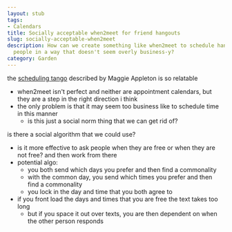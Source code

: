 ```yaml
---
layout: stub
tags:
- Calendars
title: Socially acceptable when2meet for friend hangouts
slug: socially-acceptable-when2meet
description: How can we create something like when2meet to schedule hangouts with
  people in a way that doesn't seem overly business-y?
category: Garden
---
```


the [scheduling tango](https://maggieappleton.com/speculative-events) described by Maggie Appleton is so relatable
* when2meet isn't perfect and neither are appointment calendars, but they are a step in the right direction i think
* the only problem is that it may seem too business like to schedule time in this manner
    * is this just a social norm thing that we can get rid of?

is there a social algorithm that we could use?
* is it more effective to ask people when they are free or when they are not free? and then work from there
* potential algo:
    * you both send which days you prefer and then find a commonality
    * with the common day, you send which times you prefer and then find a commonality
    * you lock in the day and time that you both agree to
* if you front load the days and times that you are free the text takes too long
    * but if you space it out over texts, you are then dependent on when the other person responds